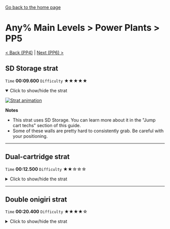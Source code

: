 [Go back to the home page](https://github.com/Doublevil/scbspeedrun)

# Any% Main Levels > Power Plants > PP5

[< Back (PP4)](https://github.com/Doublevil/scbspeedrun/blob/main/levels/any_ml/pp/PP4.md) | [Next (PP6) >](https://github.com/Doublevil/scbspeedrun/blob/main/levels/any_ml/pp/PP6.md)

## SD Storage strat

`Time` **00:09.600** `Difficulty` ★★★★★
<details open>
  <summary>Click to show/hide the strat</summary>

  [![Strat animation](https://github.com/Doublevil/scbspeedrun/blob/main/media/levels/pp/PP5_SDStorage.webp)](https://github.com/Doublevil/scbspeedrun/blob/main/media/levels/pp/PP5_SDStorage.mp4?raw=true)

  **Notes**
  - This strat uses SD Storage. You can learn more about it in the "Jump cart techs" section of this guide.
  - Some of these walls are pretty hard to consistently grab. Be careful with your positioning.
</details>

---
## Dual-cartridge strat

`Time` **00:12.500** `Difficulty` ★★☆☆☆
<details>
  <summary>Click to show/hide the strat</summary>

  [![Strat animation](https://github.com/Doublevil/scbspeedrun/blob/main/media/levels/pp/PP5_DualStrat.webp)](https://github.com/Doublevil/scbspeedrun/blob/main/media/levels/pp/PP5_DualStrat.mp4?raw=true)
</details>

---
## Double onigiri strat

`Time` **00:20.400** `Difficulty` ★★★★☆
<details>
  <summary>Click to show/hide the strat</summary>

  [![Strat animation](https://github.com/Doublevil/scbspeedrun/blob/main/media/levels/pp/PP5_DoubleOnigiriStrat.webp)](https://github.com/Doublevil/scbspeedrun/blob/main/media/levels/pp/PP5_DoubleOnigiriStrat.mp4?raw=true)

  **Notes**
  - Both onigiris are among the harder ones in the main levels, so collecting both of them and trying to go fast while you do is very hard.
</details>
